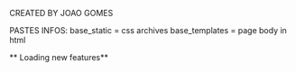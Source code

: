 CREATED BY JOAO GOMES

PASTES INFOS:
base_static = css archives
base_templates = page body in html

** Loading new features**